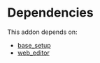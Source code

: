 # Dependencies

This addon depends on:

- [base_setup](https://github.com/bringout/oca-ocb-core/tree/156bd325ef4782b980ca23175711c453db07528e/odoo-bringout-oca-ocb-base_setup)
- [web_editor](https://github.com/bringout/oca-ocb-web/tree/00a6994d033e4c605f58b875d71530d9614d9bab/odoo-bringout-oca-ocb-web_editor)
